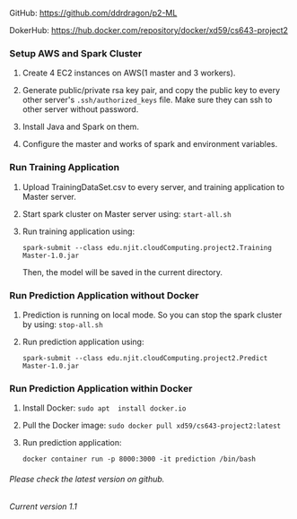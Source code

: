 
GitHub: https://github.com/ddrdragon/p2-ML

DokerHub: https://hub.docker.com/repository/docker/xd59/cs643-project2


### Setup AWS and Spark Cluster

1. Create 4 EC2 instances on AWS(1 master and 3 workers).


2. Generate public/private rsa key pair, and copy the public 
   key to every other server's `.ssh/authorized_keys` file. 
   Make sure they can ssh to other server without password.


3. Install Java and Spark on them.


4. Configure the master and works of spark and environment variables.


### Run Training Application

1. Upload TrainingDataSet.csv to every server, and training application to Master server.


2. Start spark cluster on Master server using: `start-all.sh`


3. Run training application using:
   
   `spark-submit --class edu.njit.cloudComputing.project2.Training Master-1.0.jar`

   Then, the model will be saved in the current directory.


### Run Prediction Application without Docker

1. Prediction is running on local mode. So you can stop the spark cluster by using: `stop-all.sh`


2. Run prediction application using: 

   `spark-submit --class edu.njit.cloudComputing.project2.Predict Master-1.0.jar`


### Run Prediction Application within Docker

1. Install Docker: `sudo apt  install docker.io`


2. Pull the Docker image: `sudo docker pull xd59/cs643-project2:latest`


3. Run prediction application: 

   `docker container run -p 8000:3000 -it prediction /bin/bash`


###### Please check the latest version on github. 
###### Current version 1.1